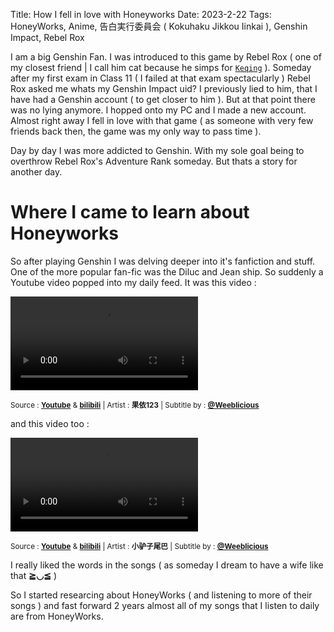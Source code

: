 Title: How I fell in love with Honeyworks
Date: 2023-2-22
Tags: HoneyWorks, Anime, 告白実行委員会 ( Kokuhaku Jikkou Iinkai ), Genshin Impact, Rebel Rox

I am a big Genshin Fan. I was introduced to this game by Rebel Rox ( one of my closest friend | I call him cat because he simps for [`Keqing`](https://genshin-impact.fandom.com/wiki/Keqing) ). Someday after my first exam in Class 11 ( I failed at that exam spectacularly ) Rebel Rox asked me whats my Genshin Impact uid? I previously lied to him, that I have had a Genshin account ( to get closer to him ). But at that point there was no lying anymore. I hopped onto my PC and I made a new account. Almost right away I fell in love with that game ( as someone with very few friends back then, the game was my only way to pass time ).

Day by day I was more addicted to Genshin. With my sole goal being to overthrow Rebel Rox's Adventure Rank someday. But thats a story for another day.

# Where I came to learn about Honeyworks

So after playing Genshin I was delving deeper into it's fanfiction and stuff. One of the more popular fan-fic was the Diluc and Jean ship. So suddenly a Youtube video popped into my daily feed. It was this video :

![genshin](./Genshin.mp4)

<sub> Source : **[Youtube](https://www.youtube.com/watch/KpZvpVcmo5Q)** & **[bilibili](https://www.bilibili.com/video/BV1MP4y1p7UH/)** | Artist : **果依123** | Subtitle by : [**@Weeblicious**](https://www.youtube.com/@Weeblicious) </sub>

and this video too :

![jean-deluc-anime](./Jean-deluc-anime.mp4)

<sub> Source : **[Youtube](https://www.youtube.com/watch/NuJceGJdDo8)** & **[bilibili](https://www.bilibili.com/video/BV1gL411n7rd/)** | Artist : **小驴子尾巴** | Subtitle by : **[@Weeblicious](https://www.youtube.com/@Weeblicious)** </sub>

I really liked the words in the songs ( as someday I dream to have a wife like that **≧◡≦** )

So I started researcing about HoneyWorks ( and listening to more of their songs ) and fast forward 2 years almost all of my songs that I listen to daily are from HoneyWorks.
